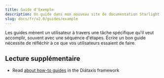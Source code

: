 ```yaml
---
title: Guide d'Exemple
description: Un guide dans mon nouveau site de documentation Starlight.
slug: docs/fr/v2.0/guides/example
---
```


Les guides mènent un utilisateur à travers une tâche spécifique qu'il veut accomplir, souvent avec une séquence d'étapes.
Écrire un bon guide nécessite de réfléchir à ce que vos utilisateurs essaient de faire.

## Lecture supplémentaire

* Read [about how-to guides](https://diataxis.fr/how-to-guides/) in the Diátaxis framework
